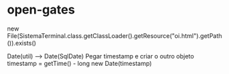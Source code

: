 # open-gates

new File(SistemaTerminal.class.getClassLoader().getResource("oi.html").getPath()).exists()


Date(util) --> Date(SqlDate)
Pegar timestamp e criar o outro objeto
timestamp = getTime() - long
new Date(timestamp)